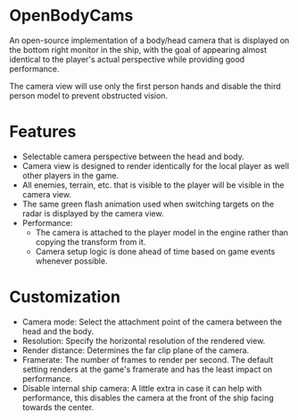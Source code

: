 # OpenBodyCams
An open-source implementation of a body/head camera that is displayed on the bottom right monitor in the ship, with the goal of appearing almost identical to the player's actual perspective while providing good performance.

The camera view will use only the first person hands and disable the third person model to prevent obstructed vision.

# Features
- Selectable camera perspective between the head and body.
- Camera view is designed to render identically for the local player as well other players in the game.
- All enemies, terrain, etc. that is visible to the player will be visible in the camera view.
- The same green flash animation used when switching targets on the radar is displayed by the camera view.
- Performance:
  - The camera is attached to the player model in the engine rather than copying the transform from it.
  - Camera setup logic is done ahead of time based on game events whenever possible.

# Customization
- Camera mode: Select the attachment point of the camera between the head and the body.
- Resolution: Specify the horizontal resolution of the rendered view.
- Render distance: Determines the far clip plane of the camera.
- Framerate: The number of frames to render per second. The default setting renders at the game's framerate and has the least impact on performance.
- Disable internal ship camera: A little extra in case it can help with performance, this disables the camera at the front of the ship facing towards the center.

